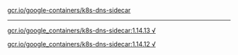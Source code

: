 [gcr.io/google-containers/k8s-dns-sidecar](https://hub.docker.com/r/sqeven/k8s-dns-sidecar/tags/) 

----
[gcr.io/google_containers/k8s-dns-sidecar:1.14.13 √](https://hub.docker.com/r/sqeven/k8s-dns-sidecar/tags/)

[gcr.io/google_containers/k8s-dns-sidecar:1.14.12 √](https://hub.docker.com/r/sqeven/k8s-dns-sidecar/tags/)

